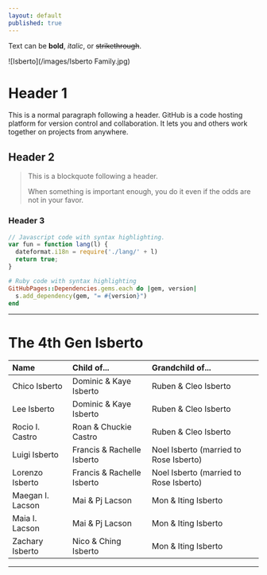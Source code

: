 ```yaml
---
layout: default
published: true
---
```


Text can be **bold**, _italic_, or ~~strikethrough~~.

![Isberto](/images/Isberto Family.jpg)





# Header 1

This is a normal paragraph following a header. GitHub is a code hosting platform for version control and collaboration. It lets you and others work together on projects from anywhere.

## Header 2

> This is a blockquote following a header.
>
> When something is important enough, you do it even if the odds are not in your favor.

### Header 3

```js
// Javascript code with syntax highlighting.
var fun = function lang(l) {
  dateformat.i18n = require('./lang/' + l)
  return true;
}
```

```ruby
# Ruby code with syntax highlighting
GitHubPages::Dependencies.gems.each do |gem, version|
  s.add_dependency(gem, "= #{version}")
end
```

* * *

# The 4th Gen Isberto

| Name             | Child of...                | Grandchild of...                        |
|:-----------------|:---------------------------|:--------------------------------------- |
| Chico Isberto    | Dominic & Kaye Isberto     | Ruben & Cleo Isberto                    |
| Lee Isberto      | Dominic & Kaye Isberto     | Ruben & Cleo Isberto                    |
| Rocio I. Castro  | Roan & Chuckie Castro      | Ruben & Cleo Isberto                    |
| Luigi Isberto    | Francis & Rachelle Isberto | Noel Isberto (married to Rose Isberto)  |
| Lorenzo Isberto  | Francis & Rachelle Isberto | Noel Isberto (married to Rose Isberto)  |
| Maegan I. Lacson | Mai & Pj Lacson            | Mon & Iting Isberto                     |
| Maia I. Lacson   | Mai & Pj Lacson            | Mon & Iting Isberto                     |
| Zachary Isberto  | Nico & Ching Isberto       | Mon & Iting Isberto                     |


* * *









